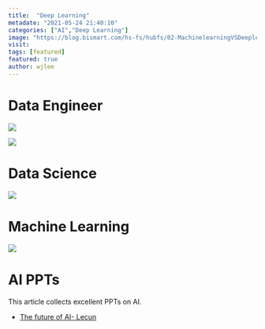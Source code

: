 ```yaml
---
title:  "Deep Learning"
metadate: "2021-05-24 21:40:10"
categories: ["AI","Deep Learning"]
image: "https://blog.bismart.com/hs-fs/hubfs/02-MachinelearningVSDeeplearning_Mesa%20de%20trabajo%201%20copia%202_Mesa%20de%20trabajo%201%20copia%202.jpg?width=1755&name=02-MachinelearningVSDeeplearning_Mesa%20de%20trabajo%201%20copia%202_Mesa%20de%20trabajo%201%20copia%202.jpg"
visit:
tags: [featured]
featured: true
author: wjlee
---
```


# Data Engineer

[![](https://www.googleapis.com/download/storage/v1/b/kaggle-forum-message-attachments/o/inbox%2F4440537%2F0c4776ad1bbea2a6170218a74f090697%2Froadmap.png?generation=1610806571941520&alt=media)](https://www.kaggle.com/getting-started/211797)

[![](https://www.googleapis.com/download/storage/v1/b/kaggle-forum-message-attachments/o/inbox%2F4440537%2F18696aadc28d2c4e3c605daa3dff7bff%2Fsnapseed-01.jpeg?generation=1610797347983636&alt=media)](https://www.kaggle.com/getting-started/211797)

# Data Science

[![](https://www.googleapis.com/download/storage/v1/b/kaggle-forum-message-attachments/o/inbox%2F4440537%2Ff7e0ec8768b70877d8045858a896bd42%2Fprob.png?generation=1610797178024628&alt=media)](https://www.kaggle.com/getting-started/211797)

# Machine Learning

[![](https://www.googleapis.com/download/storage/v1/b/kaggle-forum-message-attachments/o/inbox%2F4440537%2Fa717c1758e1061d3b8524ad4cf495795%2Fml.png?generation=1610797250777303&alt=media)](https://www.kaggle.com/getting-started/211797)

# AI PPTs

This article collects excellent PPTs on AI.

* [The future of AI- Lecun](https://l.facebook.com/l.php?u=https%3A%2F%2Fdrive.google.com%2Ffile%2Fd%2F1zBlldmraRKso_SzN7iioZiPbihdrB6Wv%2Fview%3Fusp%3Ddrivesdk%26fbclid%3DIwAR2W0OcHpowhpXUxDOLfkZFyVgf0mN-4gpqiJJLb5gW3ByIbB9MMPknF5Q8&h=AT2beUv5ddP_EXDj_sQjzaGHvIlG0qn1RIJup9ZslVfBEjnrHJEoBaR-ac_niJm-J-FsF_T8iUcJE9Nn7WQsBOiqdTh5eBaKQGaCJTwj8xet_w7Lpqoyz1jHkxMMNwcrVA&__tn__=-UK-R&c[0]=AT0czdiGTSfl1VLr0sGfsbeDRhtsw8L5UiaLs33WpQRhSx_he_P3D1n8VJXVDMB76ugr2K2qT31XMT_3_X39DGkLd2JOVzlLM3vXPHBbXP2KDuGkaIXwy8MZOTNiUT0516T--UTA45oVtH1_hvRYeuF7Eq5xN3js4DwZe2-kCr1RFfYXgQYRnJlZ4UuFVZtS6ce06kO7g-z3)